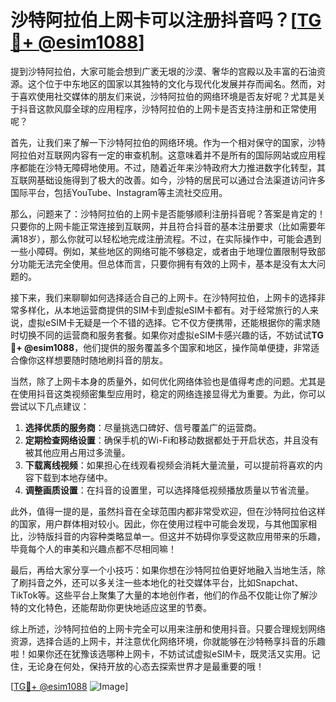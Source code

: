 # 沙特阿拉伯上网卡可以注册抖音吗？[[TG💪+ @esim1088](https://t.me/s/esim1088)]

提到沙特阿拉伯，大家可能会想到广袤无垠的沙漠、奢华的宫殿以及丰富的石油资源。这个位于中东地区的国家以其独特的文化与现代化发展并存而闻名。然而，对于喜欢使用社交媒体的朋友们来说，沙特阿拉伯的网络环境是否友好呢？尤其是关于抖音这款风靡全球的应用程序，沙特阿拉伯的上网卡是否支持注册和正常使用呢？

首先，让我们来了解一下沙特阿拉伯的网络环境。作为一个相对保守的国家，沙特阿拉伯对互联网内容有一定的审查机制。这意味着并不是所有的国际网站或应用程序都能在沙特无障碍地使用。不过，随着近年来沙特政府大力推进数字化转型，其互联网基础设施得到了极大的改善。如今，沙特的居民可以通过合法渠道访问许多国际平台，包括YouTube、Instagram等主流社交应用。

那么，问题来了：沙特阿拉伯的上网卡是否能够顺利注册抖音呢？答案是肯定的！只要你的上网卡能正常连接到互联网，并且符合抖音的基本注册要求（比如需要年满18岁），那么你就可以轻松地完成注册流程。不过，在实际操作中，可能会遇到一些小障碍。例如，某些地区的网络可能不够稳定，或者由于地理位置限制导致部分功能无法完全使用。但总体而言，只要你拥有有效的上网卡，基本是没有太大问题的。

接下来，我们来聊聊如何选择适合自己的上网卡。在沙特阿拉伯，上网卡的选择非常多样化，从本地运营商提供的SIM卡到虚拟eSIM卡都有。对于经常旅行的人来说，虚拟eSIM卡无疑是一个不错的选择。它不仅方便携带，还能根据你的需求随时切换不同的运营商和服务套餐。如果你对虚拟eSIM卡感兴趣的话，不妨试试**TG💪+ @esim1088**，他们提供的服务覆盖多个国家和地区，操作简单便捷，非常适合像你这样想要随时随地刷抖音的朋友。

当然，除了上网卡本身的质量外，如何优化网络体验也是值得考虑的问题。尤其是在使用抖音这类视频密集型应用时，稳定的网络连接显得尤为重要。为此，你可以尝试以下几点建议：

1. **选择优质的服务商**：尽量挑选口碑好、信号覆盖广的运营商。
2. **定期检查网络设置**：确保手机的Wi-Fi和移动数据都处于开启状态，并且没有被其他应用占用过多流量。
3. **下载离线视频**：如果担心在线观看视频会消耗大量流量，可以提前将喜欢的内容下载到本地存储中。
4. **调整画质设置**：在抖音的设置里，可以选择降低视频播放质量以节省流量。

此外，值得一提的是，虽然抖音在全球范围内都非常受欢迎，但在沙特阿拉伯这样的国家，用户群体相对较小。因此，你在使用过程中可能会发现，与其他国家相比，沙特版抖音的内容种类略显单一。但这并不妨碍你享受这款应用带来的乐趣，毕竟每个人的审美和兴趣点都不尽相同嘛！

最后，再给大家分享一个小技巧：如果你想在沙特阿拉伯更好地融入当地生活，除了刷抖音之外，还可以多关注一些本地化的社交媒体平台，比如Snapchat、TikTok等。这些平台上聚集了大量的本地创作者，他们的作品不仅能让你了解沙特的文化特色，还能帮助你更快地适应这里的节奏。

综上所述，沙特阿拉伯的上网卡完全可以用来注册和使用抖音。只要合理规划网络资源，选择合适的上网卡，并注意优化网络环境，你就能够在沙特畅享抖音的乐趣啦！如果你还在犹豫该选哪种上网卡，不妨试试虚拟eSIM卡，既灵活又实用。记住，无论身在何处，保持开放的心态去探索世界才是最重要的哦！

[[TG💪+ @esim1088](https://t.me/s/esim1088) ![Image](https://i.postimg.cc/4NQfJmqS/Snipaste-2025-05-13-00-14-12.png)]